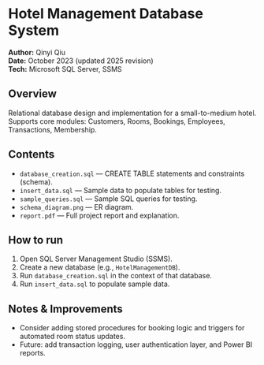 # Hotel Management Database System

**Author:** Qinyi Qiu  
**Date:** October 2023 (updated 2025 revision)  
**Tech:** Microsoft SQL Server, SSMS

## Overview
Relational database design and implementation for a small-to-medium hotel.  
Supports core modules: Customers, Rooms, Bookings, Employees, Transactions, Membership.

## Contents
- `database_creation.sql` — CREATE TABLE statements and constraints (schema).
- `insert_data.sql` — Sample data to populate tables for testing.
- `sample_queries.sql` — Sample SQL queries for testing.
- `schema_diagram.png` — ER diagram.
- `report.pdf` — Full project report and explanation.

## How to run
1. Open SQL Server Management Studio (SSMS).  
2. Create a new database (e.g., `HotelManagementDB`).  
3. Run `database_creation.sql` in the context of that database.  
4. Run `insert_data.sql` to populate sample data.

## Notes & Improvements
- Consider adding stored procedures for booking logic and triggers for automated room status updates.
- Future: add transaction logging, user authentication layer, and Power BI reports.
